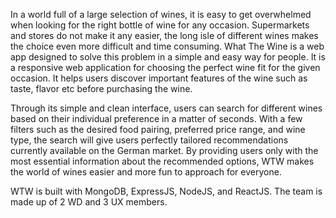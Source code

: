 In a world full of a large selection of wines, it is easy to get overwhelmed when looking for the right bottle of wine for any occasion. Supermarkets and stores do not make it any easier, the long isle of different wines makes the choice even more difficult and time consuming. What The Wine is a web app designed to solve this problem in a simple and easy way for people. It is a responsive web application for choosing the perfect wine fit for the given occasion. It helps users discover important features of the wine such as taste, flavor etc before purchasing the wine. 

Through its simple and clean interface, users can search for different wines based on their individual preference in a matter of seconds. With a few filters such as the desired food pairing, preferred price range, and wine type, the search will give users perfectly tailored recommendations currently available on the German market. By providing users only with the most essential information about the recommended options, WTW makes the world of wines easier and more fun to approach for everyone.

WTW is built with MongoDB, ExpressJS, NodeJS, and ReactJS. The team is made up of 2 WD and 3 UX members.

